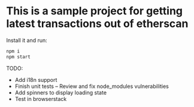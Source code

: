 # This is a sample project for getting latest transactions out of etherscan

Install it and run:

```bash
npm i
npm start
```

TODO:

-   Add i18n support
-   Finish unit tests
–   Review and fix node_modules vulnerabilities
-   Add spinners to display loading state
-   Test in browserstack
